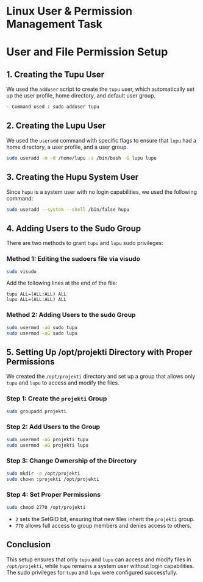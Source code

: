 # Linux User & Permission Management Task  


# User and File Permission Setup


## 1. Creating the Tupu User
We used the `adduser` script to create the `tupu` user, which automatically set up the user profile, home directory, and default user group.
```bash
- Command used : sudo adduser tupu
```

## 2. Creating the Lupu User
We used the `useradd` command with specific flags to ensure that `lupu` had a home directory, a user profile, and a user group.
```bash
sudo useradd -m -d /home/lupu -s /bin/bash -G lupu lupu
```

## 3. Creating the Hupu System User
Since `hupu` is a system user with no login capabilities, we used the following command:
```bash
sudo useradd --system --shell /bin/false hupu
```

## 4. Adding Users to the Sudo Group
There are two methods to grant `tupu` and `lupu` sudo privileges:

### Method 1: Editing the sudoers file via visudo
```bash
sudo visudo
```
Add the following lines at the end of the file:
```
tupu ALL=(ALL:ALL) ALL
lupu ALL=(ALL:ALL) ALL
```

### Method 2: Adding Users to the sudo Group
```bash
sudo usermod -aG sudo tupu
sudo usermod -aG sudo lupu
```

## 5. Setting Up /opt/projekti Directory with Proper Permissions
We created the `/opt/projekti` directory and set up a group that allows only `tupu` and `lupu` to access and modify the files.

### Step 1: Create the `projekti` Group
```bash
sudo groupadd projekti
```

### Step 2: Add Users to the Group
```bash
sudo usermod -aG projekti tupu
sudo usermod -aG projekti lupu
```

### Step 3: Change Ownership of the Directory
```bash
sudo mkdir -p /opt/projekti
sudo chown :projekti /opt/projekti
```

### Step 4: Set Proper Permissions
```bash
sudo chmod 2770 /opt/projekti
```
- `2` sets the SetGID bit, ensuring that new files inherit the `projekti` group.
- `770` allows full access to group members and denies access to others.

## Conclusion
This setup ensures that only `tupu` and `lupu` can access and modify files in `/opt/projekti`, while `hupu` remains a system user without login capabilities. The sudo privileges for `tupu` and `lupu` were configured successfully.

